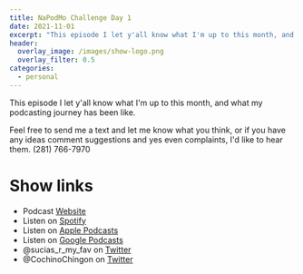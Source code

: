 ```yaml
---
title: NaPodMo Challenge Day 1
date: 2021-11-01
excerpt: "This episode I let y'all know what I'm up to this month, and what my podcasting journey has been like"
header:
  overlay_image: /images/show-logo.png
  overlay_filter: 0.5
categories: 
  - personal
---
```



This episode I let y'all know what I'm up to this month, and what my podcasting journey has been like.

Feel free to send me a text and let me know what you think, or if you have any ideas comment suggestions and yes even complaints, I'd like to hear them. (281) 766-7970

# Show links

* <i class='fas fa-link'></i>Podcast [ Website](https://sucias.xyz)
* <i class='fab fa-spotify'></i>Listen on [Spotify](https://open.spotify.com/show/3XjoipCU3QzeIaQAAQpBdW)
* <i class='fas fa-podcast'></i>Listen on [Apple Podcasts](https://podcasts.apple.com/us/podcast/sucias-are-my-favorite/id1548173787)
* <i class='fab fa-google-play'></i>Listen on [Google Podcasts](https://podcasts.google.com/feed/aHR0cHM6Ly9hbmNob3IuZm0vcy80MjI0YzYzYy9wb2RjYXN0L3Jzcw==)
* <i class='fab fa-twitter'></i>@sucias_r_my_fav on [Twitter](https://twitter.com/sucias_r_my_fav)
* <i class='fab fa-twitter'></i>@CochinoChingon on [Twitter](https://twitter.com/cochinochingon)
